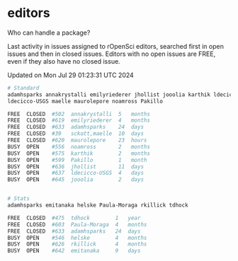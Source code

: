 # editors

Who can handle a package?

Last activity in issues assigned to rOpenSci editors, searched first in open
issues and then in closed issues. Editors with no open issues are FREE, even if
they also have no closed issue.


Updated on Mon Jul 29 01:23:31 UTC 2024

```bash
# Standard
adamhsparks annakrystalli emilyriederer jhollist jooolia karthik ldecicco
ldecicco-USGS maelle maurolepore noamross Pakillo

FREE  CLOSED  #502  annakrystalli  5   months
FREE  CLOSED  #619  emilyriederer  4   months
FREE  CLOSED  #633  adamhsparks    24  days
FREE  CLOSED  #39   sckott,maelle  10  days
FREE  CLOSED  #620  maurolepore    23  hours
BUSY  OPEN    #556  noamross       2   months
BUSY  OPEN    #575  karthik        2   months
BUSY  OPEN    #599  Pakillo        1   month
BUSY  OPEN    #636  jhollist       11  days
BUSY  OPEN    #637  ldecicco-USGS  4   days
BUSY  OPEN    #645  jooolia        2   days


# Stats
adamhsparks emitanaka helske Paula-Moraga rkillick tdhock

FREE  CLOSED  #475  tdhock        1   year
FREE  CLOSED  #603  Paula-Moraga  4   months
FREE  CLOSED  #633  adamhsparks   24  days
BUSY  OPEN    #546  helske        4   months
BUSY  OPEN    #626  rkillick      4   months
BUSY  OPEN    #642  emitanaka     9   days
```
